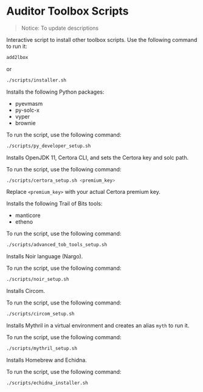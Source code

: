 # Auditor Toolbox Scripts

> Notice: To update descriptions
    
Interactive script to install other toolbox scripts. Use the following command to run it:
    
```bash
add2lbox
```
or
```bash
./scripts/installer.sh
```

Installs the following Python packages:
- pyevmasm
- py-solc-x
- vyper
- brownie

To run the script, use the following command:

```bash
./scripts/py_developer_setup.sh
```

Installs OpenJDK 11, Certora CLI, and sets the Certora key and solc path.

To run the script, use the following command:

```bash
./scripts/certora_setup.sh <premium_key>
```
Replace `<premium_key>` with your actual Certora premium key.

Installs the following Trail of Bits tools:
- manticore
- etheno

To run the script, use the following command:

```bash
./scripts/advanced_tob_tools_setup.sh
```

Installs Noir language (Nargo).

To run the script, use the following command:

```bash
./scripts/noir_setup.sh
```

Installs Circom.

To run the script, use the following command:

```bash
./scripts/circom_setup.sh
```

Installs Mythril in a virtual environment and creates an alias `myth` to run it.

To run the script, use the following command:

```bash
./scripts/mythril_setup.sh
```
Installs Homebrew and Echidna.

To run the script, use the following command:

```bash
./scripts/echidna_installer.sh
```
    
